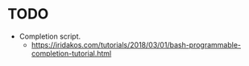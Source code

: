 # TODO

- Completion script.
  - https://iridakos.com/tutorials/2018/03/01/bash-programmable-completion-tutorial.html  